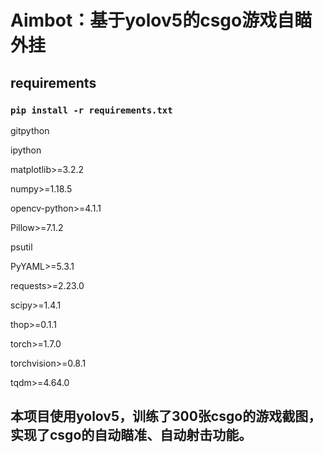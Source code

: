 # Aimbot：基于yolov5的csgo游戏自瞄外挂

## requirements
### `pip install -r requirements.txt`

gitpython

ipython

matplotlib>=3.2.2

numpy>=1.18.5

opencv-python>=4.1.1

Pillow>=7.1.2

psutil

PyYAML>=5.3.1

requests>=2.23.0

scipy>=1.4.1

thop>=0.1.1

torch>=1.7.0

torchvision>=0.8.1

tqdm>=4.64.0



## 本项目使用yolov5，训练了300张csgo的游戏截图，实现了csgo的自动瞄准、自动射击功能。
